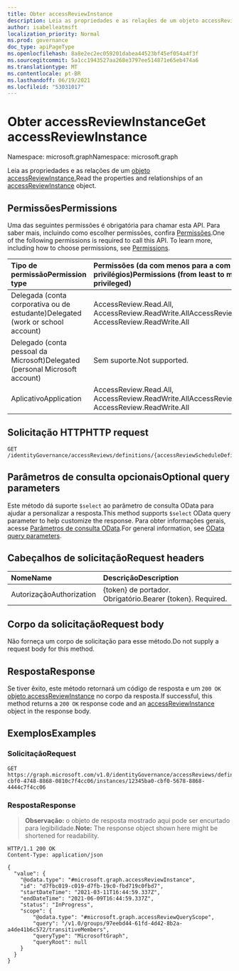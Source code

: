 ```yaml
---
title: Obter accessReviewInstance
description: Leia as propriedades e as relações de um objeto accessReviewInstance.
author: isabelleatmsft
localization_priority: Normal
ms.prod: governance
doc_type: apiPageType
ms.openlocfilehash: 8a8e2ec2ec059201dabea44523bf45ef054a4f3f
ms.sourcegitcommit: 5a1cc1943527aa268e3797ee514871e65eb474a6
ms.translationtype: MT
ms.contentlocale: pt-BR
ms.lasthandoff: 06/19/2021
ms.locfileid: "53031017"
---
```

# <a name="get-accessreviewinstance"></a><span data-ttu-id="4f5d2-103">Obter accessReviewInstance</span><span class="sxs-lookup"><span data-stu-id="4f5d2-103">Get accessReviewInstance</span></span>
<span data-ttu-id="4f5d2-104">Namespace: microsoft.graph</span><span class="sxs-lookup"><span data-stu-id="4f5d2-104">Namespace: microsoft.graph</span></span>


<span data-ttu-id="4f5d2-105">Leia as propriedades e as relações de um [objeto accessReviewInstance.](../resources/accessreviewinstance.md)</span><span class="sxs-lookup"><span data-stu-id="4f5d2-105">Read the properties and relationships of an [accessReviewInstance](../resources/accessreviewinstance.md) object.</span></span>

## <a name="permissions"></a><span data-ttu-id="4f5d2-106">Permissões</span><span class="sxs-lookup"><span data-stu-id="4f5d2-106">Permissions</span></span>
<span data-ttu-id="4f5d2-p101">Uma das seguintes permissões é obrigatória para chamar esta API. Para saber mais, incluindo como escolher permissões, confira [Permissões](/graph/permissions-reference).</span><span class="sxs-lookup"><span data-stu-id="4f5d2-p101">One of the following permissions is required to call this API. To learn more, including how to choose permissions, see [Permissions](/graph/permissions-reference).</span></span>

|<span data-ttu-id="4f5d2-109">Tipo de permissão</span><span class="sxs-lookup"><span data-stu-id="4f5d2-109">Permission type</span></span>|<span data-ttu-id="4f5d2-110">Permissões (da com menos para a com mais privilégios)</span><span class="sxs-lookup"><span data-stu-id="4f5d2-110">Permissions (from least to most privileged)</span></span>|
|:---|:---|
|<span data-ttu-id="4f5d2-111">Delegada (conta corporativa ou de estudante)</span><span class="sxs-lookup"><span data-stu-id="4f5d2-111">Delegated (work or school account)</span></span>|<span data-ttu-id="4f5d2-112">AccessReview.Read.All, AccessReview.ReadWrite.All</span><span class="sxs-lookup"><span data-stu-id="4f5d2-112">AccessReview.Read.All, AccessReview.ReadWrite.All</span></span>|
|<span data-ttu-id="4f5d2-113">Delegado (conta pessoal da Microsoft)</span><span class="sxs-lookup"><span data-stu-id="4f5d2-113">Delegated (personal Microsoft account)</span></span>|<span data-ttu-id="4f5d2-114">Sem suporte.</span><span class="sxs-lookup"><span data-stu-id="4f5d2-114">Not supported.</span></span>|
|<span data-ttu-id="4f5d2-115">Aplicativo</span><span class="sxs-lookup"><span data-stu-id="4f5d2-115">Application</span></span>|<span data-ttu-id="4f5d2-116">AccessReview.Read.All, AccessReview.ReadWrite.All</span><span class="sxs-lookup"><span data-stu-id="4f5d2-116">AccessReview.Read.All, AccessReview.ReadWrite.All</span></span>|

## <a name="http-request"></a><span data-ttu-id="4f5d2-117">Solicitação HTTP</span><span class="sxs-lookup"><span data-stu-id="4f5d2-117">HTTP request</span></span>

<!-- {
  "blockType": "ignored"
}
-->
``` http
GET /identityGovernance/accessReviews/definitions/{accessReviewScheduleDefinitionId}/instances/{accessReviewInstanceId}
```

## <a name="optional-query-parameters"></a><span data-ttu-id="4f5d2-118">Parâmetros de consulta opcionais</span><span class="sxs-lookup"><span data-stu-id="4f5d2-118">Optional query parameters</span></span>
<span data-ttu-id="4f5d2-119">Este método dá suporte `$select` ao parâmetro de consulta OData para ajudar a personalizar a resposta.</span><span class="sxs-lookup"><span data-stu-id="4f5d2-119">This method supports `$select` OData query parameter to help customize the response.</span></span> <span data-ttu-id="4f5d2-120">Para obter informações gerais, acesse [Parâmetros de consulta OData](/graph/query-parameters).</span><span class="sxs-lookup"><span data-stu-id="4f5d2-120">For general information, see [OData query parameters](/graph/query-parameters).</span></span>

## <a name="request-headers"></a><span data-ttu-id="4f5d2-121">Cabeçalhos de solicitação</span><span class="sxs-lookup"><span data-stu-id="4f5d2-121">Request headers</span></span>
|<span data-ttu-id="4f5d2-122">Nome</span><span class="sxs-lookup"><span data-stu-id="4f5d2-122">Name</span></span>|<span data-ttu-id="4f5d2-123">Descrição</span><span class="sxs-lookup"><span data-stu-id="4f5d2-123">Description</span></span>|
|:---|:---|
|<span data-ttu-id="4f5d2-124">Autorização</span><span class="sxs-lookup"><span data-stu-id="4f5d2-124">Authorization</span></span>|<span data-ttu-id="4f5d2-p103">{token} de portador. Obrigatório.</span><span class="sxs-lookup"><span data-stu-id="4f5d2-p103">Bearer {token}. Required.</span></span>|

## <a name="request-body"></a><span data-ttu-id="4f5d2-127">Corpo da solicitação</span><span class="sxs-lookup"><span data-stu-id="4f5d2-127">Request body</span></span>
<span data-ttu-id="4f5d2-128">Não forneça um corpo de solicitação para esse método.</span><span class="sxs-lookup"><span data-stu-id="4f5d2-128">Do not supply a request body for this method.</span></span>

## <a name="response"></a><span data-ttu-id="4f5d2-129">Resposta</span><span class="sxs-lookup"><span data-stu-id="4f5d2-129">Response</span></span>

<span data-ttu-id="4f5d2-130">Se tiver êxito, este método retornará um código de resposta e um `200 OK` [objeto accessReviewInstance](../resources/accessreviewinstance.md) no corpo da resposta.</span><span class="sxs-lookup"><span data-stu-id="4f5d2-130">If successful, this method returns a `200 OK` response code and an [accessReviewInstance](../resources/accessreviewinstance.md) object in the response body.</span></span>

## <a name="examples"></a><span data-ttu-id="4f5d2-131">Exemplos</span><span class="sxs-lookup"><span data-stu-id="4f5d2-131">Examples</span></span>

### <a name="request"></a><span data-ttu-id="4f5d2-132">Solicitação</span><span class="sxs-lookup"><span data-stu-id="4f5d2-132">Request</span></span>
<!-- {
  "blockType": "request",
  "name": "get_accessreviewinstance"
}
-->
``` http
GET https://graph.microsoft.com/v1.0/identityGovernance/accessReviews/definitions/e6cafba0-cbf0-4748-8868-0810c7f4cc06/instances/12345ba0-cbf0-5678-8868-4444c7f4cc06
```


### <a name="response"></a><span data-ttu-id="4f5d2-133">Resposta</span><span class="sxs-lookup"><span data-stu-id="4f5d2-133">Response</span></span>
><span data-ttu-id="4f5d2-134">**Observação:** o objeto de resposta mostrado aqui pode ser encurtado para legibilidade.</span><span class="sxs-lookup"><span data-stu-id="4f5d2-134">**Note:** The response object shown here might be shortened for readability.</span></span>
<!-- {
  "blockType": "response",
  "truncated": true,
  "@odata.type": "microsoft.graph.accessReviewInstance"
}
-->
``` http
HTTP/1.1 200 OK
Content-Type: application/json

{
  "value": {
    "@odata.type": "#microsoft.graph.accessReviewInstance",
    "id": "d7fbc019-c019-d7fb-19c0-fbd719c0fbd7",
    "startDateTime": "2021-03-11T16:44:59.337Z",
    "endDateTime": "2021-06-09T16:44:59.337Z",
    "status": "InProgress",
    "scope": {
        "@odata.type": "#microsoft.graph.accessReviewQueryScope",
        "query": "/v1.0/groups/97eebd44-61fd-4d42-8b2a-a4de41b6c572/transitiveMembers",
        "queryType": "MicrosoftGraph",
        "queryRoot": null
    }
  }
}
```
